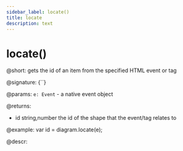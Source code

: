 ```yaml
---
sidebar_label: locate()
title: locate
description: text
---
```


# locate()

@short: gets the id of an item from the specified HTML event or tag

@signature: {``}

@params:
`e: Event` - a native event object


@returns:

- id		string,number		the id of the shape that the event/tag relates to

@example:
var id = diagram.locate(e);


@descr:
